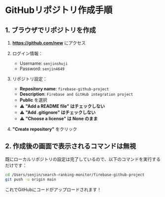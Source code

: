 # GitHubリポジトリ作成手順

## 1. ブラウザでリポジトリを作成

1. **https://github.com/new** にアクセス
2. ログイン情報：
   - Username: `senjinshuji`
   - Password: `senjin4649`

3. リポジトリ設定：
   - **Repository name**: `firebase-github-project`
   - **Description**: `Firebase and GitHub integration project`
   - **Public** を選択
   - ⚠️ **"Add a README file" はチェックしない**
   - ⚠️ **"Add .gitignore" はチェックしない**
   - ⚠️ **"Choose a license" は None のまま**

4. **"Create repository"** をクリック

## 2. 作成後の画面で表示されるコマンドは無視

既にローカルリポジトリの設定は完了しているので、以下のコマンドを実行するだけです：

```bash
cd /Users/senjin/search-ranking-monitor/firebase-github-project
git push -u origin main
```

これでGitHubにコードがアップロードされます！